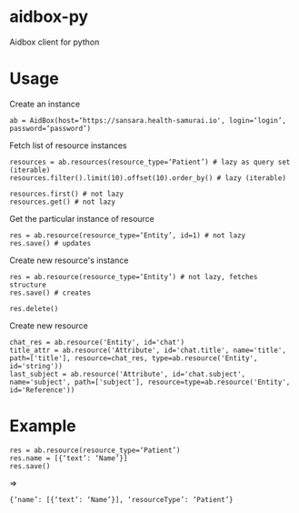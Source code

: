 # aidbox-py
Aidbox client for python

# Usage

Create an instance
```
ab = AidBox(host=‘https://sansara.health-samurai.io', login=‘login’, password=‘password’)
```

Fetch list of resource instances
```
resources = ab.resources(resource_type=‘Patient’) # lazy as query set (iterable)
resources.filter().limit(10).offset(10).order_by() # lazy (iterable)

resources.first() # not lazy
resources.get() # not lazy
```

Get the particular instance of resource
```
res = ab.resource(resource_type=‘Entity’, id=1) # not lazy
res.save() # updates
```

Create new resource's instance
```
res = ab.resource(resource_type=‘Entity’) # not lazy, fetches structure
res.save() # creates

res.delete()
```

Create new resource
```
chat_res = ab.resource('Entity', id='chat')
title_attr = ab.resource('Attribute', id='chat.title', name='title', path=['title'], resource=chat_res, type=ab.resource('Entity', id='string'))
last_subject = ab.resource('Attribute', id='chat.subject', name='subject', path=['subject'], resource=type=ab.resource('Entity', id='Reference'))
```

# Example
```
res = ab.resource(resource_type=‘Patient’)
res.name = [{‘text’: ‘Name’}]
res.save()
```
=>
```
{‘name’: [{‘text’: ‘Name’}], ‘resourceType’: ‘Patient’}
```
